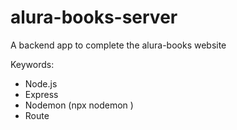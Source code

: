 # alura-books-server
A backend app to complete the alura-books website

Keywords:
- Node.js
- Express
- Nodemon (npx nodemon <file>)
- Route